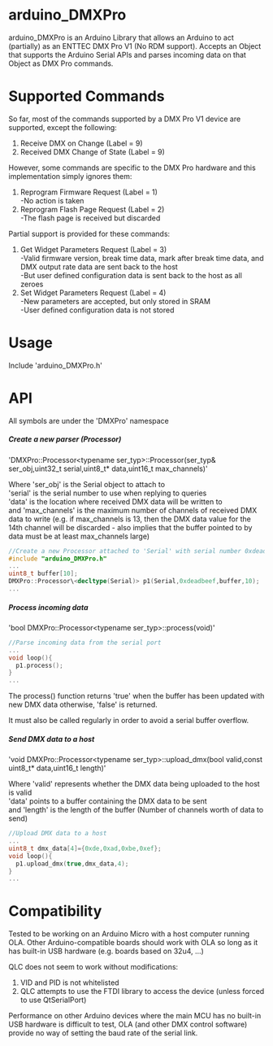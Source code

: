 # arduino_DMXPro
arduino_DMXPro is an Arduino Library that allows an Arduino to act (partially) as an ENTTEC DMX Pro V1 (No RDM support). 
Accepts an Object that supports the Arduino Serial APIs and parses incoming data on that Object as 
DMX Pro commands.

# Supported Commands 
So far, most of the commands supported by a DMX Pro V1 device are supported, except the following: 
1. Receive DMX on Change (Label = 9)  
2. Received DMX Change of State (Label = 9)  


However, some commands are specific to the DMX Pro hardware and this implementation simply ignores them:
1. Reprogram Firmware Request (Label = 1)  
     -No action is taken  
2. Reprogram Flash Page Request (Label = 2)  
     -The flash page is received but discarded  


Partial support is provided for these commands:  
1. Get Widget Parameters Request (Label = 3)   
     -Valid firmware version, break time data, mark after break time data, and DMX output rate data are sent back to the host  
     -But user defined configuration data is sent back to the host as all zeroes   
2. Set Widget Parameters Request (Label = 4)  
     -New parameters are accepted, but only stored in SRAM   
     -User defined configuration data is not stored  

# Usage 
Include 'arduino_DMXPro.h' 
# API
All symbols are under the 'DMXPro' namespace 
##### Create a new parser (Processor)

'DMXPro::Processor\<typename ser_typ>::Processor(ser_typ& ser_obj,uint32_t serial,uint8_t* data,uint16_t max_channels)'

Where 'ser_obj'      is the Serial object to attach to  
      'serial'       is the serial number to use when replying to queries  
      'data'         is the location where received DMX data will be written to  
and   'max_channels' is the maximum number of channels of received DMX data to write (e.g. if max_channels is 13, then the DMX data value for the 14th channel will be discarded - also implies that the buffer pointed to by data must be at least max_channels large)

```C++
//Create a new Processor attached to 'Serial' with serial number 0xdeadbeef
#include "arduino_DMXPro.h"
...
uint8_t buffer[10];
DMXPro::Processor\<decltype(Serial)> p1(Serial,0xdeadbeef,buffer,10);
...
```
##### Process incoming data 

'bool DMXPro::Processor\<typename ser_typ>::process(void)'

```C++
//Parse incoming data from the serial port 
...
void loop(){
  p1.process();
}
...
```
The process() function returns 'true' when the buffer has been updated with new DMX data
otherwise, 'false' is returned.

It must also be called regularly in order to avoid a serial buffer overflow.

##### Send DMX data to a host 

'void DMXPro::Processor\<typename ser_typ>::upload_dmx(bool valid,const uint8_t* data,uint16_t length)'

Where 'valid'  represents whether the DMX data being uploaded to the host is valid  
      'data'   points to a buffer containing the DMX data to be sent  
and   'length' is the length of the buffer (Number of channels worth of data to send)  

```C++
//Upload DMX data to a host
...
uint8_t dmx_data[4]={0xde,0xad,0xbe,0xef};
void loop(){
  p1.upload_dmx(true,dmx_data,4);
}
...
```
# Compatibility 

Tested to be working on an Arduino Micro with a host computer running OLA. 
Other Arduino-compatible boards should work with OLA so long as it has built-in USB hardware (e.g. boards based on 32u4, ...)

QLC does not seem to work without modifications:
  1. VID and PID is not whitelisted 
  2. QLC attempts to use the FTDI library to access the device (unless forced to use QtSerialPort) 

Performance on other Arduino devices where the main MCU has no built-in USB hardware is difficult to test, OLA (and other DMX control
software) provide no way of setting the baud rate of the serial link. 
